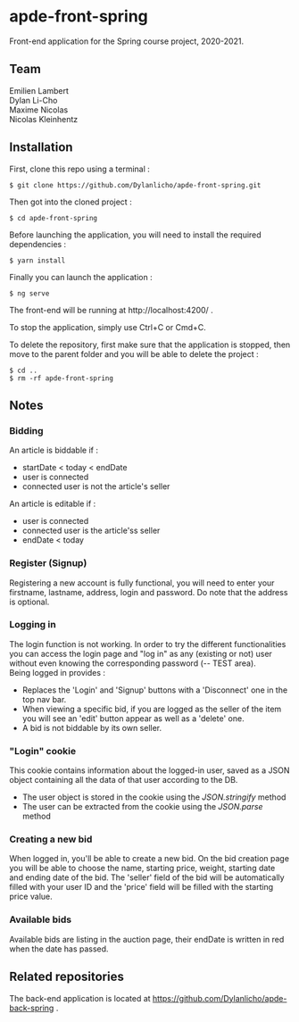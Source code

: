 # apde-front-spring

Front-end application for the Spring course project, 2020-2021.

## Team

Emilien Lambert  
Dylan Li-Cho  
Maxime Nicolas  
Nicolas Kleinhentz

## Installation

First, clone this repo using a terminal :

```shell
$ git clone https://github.com/Dylanlicho/apde-front-spring.git
```

Then got into the cloned project :

```shell
$ cd apde-front-spring
```

Before launching the application, you will need to install the required dependencies :

```shell
$ yarn install
```

Finally you can launch the application :

```shell
$ ng serve
```

The front-end will be running at http://localhost:4200/ .

To stop the application, simply use Ctrl+C or Cmd+C.

To delete the repository, first make sure that the application is stopped, then move to the parent folder and you will be able to delete the project :

```shell
$ cd ..
$ rm -rf apde-front-spring
```

## Notes

### Bidding
An article is biddable if :
- startDate < today < endDate
- user is connected
- connected user is not the article's seller

An article is editable if :
- user is connected
- connected user is the article'ss seller
- endDate < today

### Register (Signup)
Registering a new account is fully functional, you will need to enter your firstname, lastname, address, login and password. Do note that the address is optional.

### Logging in
The login function is not working. In order to try the different functionalities you can access the login page and "log in" as any (existing or not) user without even knowing the corresponding password (-- TEST area).  
Being logged in provides :
- Replaces the 'Login' and 'Signup' buttons with a 'Disconnect' one in the top nav bar.  
- When viewing a specific bid, if you are logged as the seller of the item you will see an 'edit' button appear as well as a 'delete' one.
- A bid is not biddable by its own seller.

### "Login" cookie
This cookie contains information about the logged-in user, saved as a JSON object containing all the data of that user according to the DB.
- The user object is stored in the cookie using the *JSON.stringify* method
- The user can be extracted from the cookie using the *JSON.parse* method

### Creating a new bid
When logged in, you'll be able to create a new bid. On the bid creation page you will be able to choose the name, starting price, weight, starting date and ending date of the bid. The 'seller' field of the bid will be automatically filled with your user ID and the 'price' field will be filled with the starting price value.

### Available bids
Available bids are listing in the auction page, their endDate is written in red when the date has passed.

## Related repositories

The back-end application is located at https://github.com/Dylanlicho/apde-back-spring .
